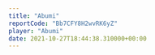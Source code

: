 ```yaml
---
title: "Abumi"
reportCode: "Bb7CFY8H2wvRK6yZ"
player: "Abumi"
date: 2021-10-27T18:44:38.310000+00:00
---
```


